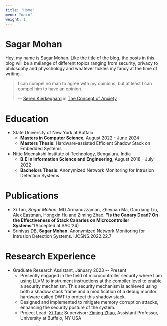 ```yaml
---
title: "Home"
menu: "main"
weight: 1
---
```


#  Sagar Mohan

Hey, my name is Sagar Mohan. Like the title of the blog, the posts in this blog will be a mélange of different topics ranging from security, privacy to philosophy and physchology and whatever tickles my fancy at the time of writing.

> I can compel no man to agree with my opinions, but at least I can compel him to have an opinion.
> 
> -- [Søren Kierkegaard](https://plato.stanford.edu/entries/kierkegaard/) in [The Concept of Anxiety](https://www.goodreads.com/book/show/17987667-the-concept-of-anxiety)

# Education
- State University of New York at Buffalo
    - **Masters in Computer Science**, August 2022 - June 2024
    - **Masters Thesis**: Hardware-assisted Efficient Shadow Stack on Embedded Systems
- Nitte Meenakshi Institute of Technology, Bengaluru, India
    - **B.E in Information Science and Engineering**, August 2018 - July 2022
    - **Bachelors Thesis**: Anonymized Network Monitoring for Intrusion Detection Systems

# Publications
- Xi Tan, *Sagar Mohan*, MD Armanuzzaman, Zheyuan Ma, Gaoxiang Liu, Alex Eastman, Hongxin Hu and Ziming Zhao. **”Is the Canary Dead? On the Effectiveness of Stack Canaries on Microcontroller Systems”**(Accepted at SAC'24)
- Srinivas DB, **Sagar Mohan**. Anonymized Network Monitoring for Intrusion Detection Systems. IJCSNS.2022.22.7

# Research Experience
- Graduate Research Assistant, January 2023 -- Present
    - Presently engaged in the field of microcontroller security where I am using LLVM to instrument instructions at the compiler level to enable a security mechanism. This security mechanism is achieved using both a shadow stack frame and a modification of a debug monitor hardware called DWT to protect this shadow stack.
    - Designed and implemented to mitigate memory corruption attacks, enhancing the security posture of the system.
    - Project Lead: [Xi Tan](https://mintancy.github.io/); Supervisor: [Ziming Zhao](https://zzm7000.github.io), Assistant Professor, University at Buffalo, NY USA


